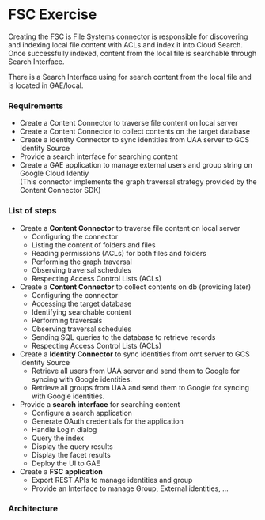 # FSC Exercise

Creating the FSC is File Systems connector is responsible for discovering and indexing local file content with ACLs and index it into Cloud Search. Once successfully indexed, content from the local file is searchable through Search Interface.

There is a Search Interface using for search content from the local file and is located in GAE/local.

### Requirements
- Create a Content Connector to traverse file content on local server
- Create a Content Connector to collect contents on the target database
- Create a Identity Connector to sync identities from UAA server to GCS Identity Source
- Provide a search interface for searching content 
- Create a GAE application to manage external users and group string on Google Cloud Identiy  
(This connector implements the graph traversal strategy provided by the Content Connector SDK)

### List of steps 
- Create a <b>Content Connector</b> to traverse file content on local server 
  + Configuring the connector
  + Listing the content of folders and files
  + Reading permissions (ACLs) for both files and folders
  +	Performing the graph traversal
  + Observing traversal schedules
  + Respecting Access Control Lists (ACLs) 
- Create a <b>Content Connector</b> to collect contents on db (providing later)
  + Configuring the connector
  + Accessing the target database
  + Identifying searchable content
  + Performing traversals
  + Observing traversal schedules
  + Sending SQL queries to the database to retrieve records
  + Respecting Access Control Lists (ACLs)
- Create a <b>Identity Connector</b> to sync identities from omt server to GCS Identity Source
  + Retrieve all users from UAA server and send them to Google for syncing with Google identities.
  + Retrieve all groups from UAA and send them to Google for syncing with Google identities.
- Provide a <b>search interface</b> for searching content
  + Configure a search application 
  + Generate OAuth credentials for the application
  + Handle Login dialog
  + Query the index
  + Display the query results
  + Display the facet results
  + Deploy the UI to GAE
- Create a <b>FSC application</b>
  + Export REST APIs to manage identities and group
  + Provide an Interface to manage Group, External identities, ...

### Architecture

### 
